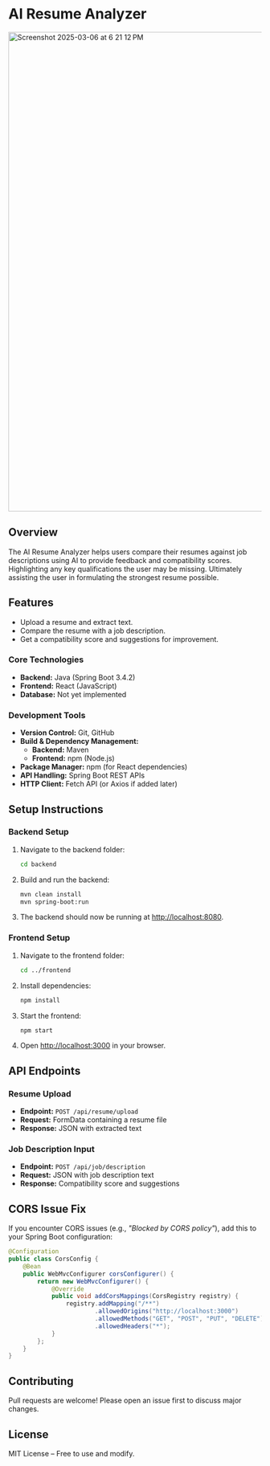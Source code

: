 # AI Resume Analyzer

<img width="955" alt="Screenshot 2025-03-06 at 6 21 12 PM" src="https://github.com/user-attachments/assets/44192371-39b1-4cb3-9fc3-a31754e15c40" />


## Overview
The AI Resume Analyzer helps users compare their resumes against job descriptions using AI to provide feedback and compatibility scores. Highlighting any key qualifications the user may be missing. Ultimately assisting the user in formulating the strongest resume possible.

## Features
- Upload a resume and extract text.
- Compare the resume with a job description.
- Get a compatibility score and suggestions for improvement.

### Core Technologies  
- **Backend:** Java (Spring Boot 3.4.2)  
- **Frontend:** React (JavaScript)  
- **Database:** Not yet implemented 

### Development Tools  
- **Version Control:** Git, GitHub  
- **Build & Dependency Management:**  
  - **Backend:** Maven  
  - **Frontend:** npm (Node.js)  
- **Package Manager:** npm (for React dependencies)  
- **API Handling:** Spring Boot REST APIs  
- **HTTP Client:** Fetch API (or Axios if added later)  

## Setup Instructions

### Backend Setup
1. Navigate to the backend folder:
   ```sh
   cd backend
   ```
2. Build and run the backend:
   ```sh
   mvn clean install  
   mvn spring-boot:run  
   ```
3. The backend should now be running at [http://localhost:8080](http://localhost:8080).

### Frontend Setup
1. Navigate to the frontend folder:
   ```sh
   cd ../frontend
   ```
2. Install dependencies:
   ```sh
   npm install
   ```
3. Start the frontend:
   ```sh
   npm start
   ```
4. Open [http://localhost:3000](http://localhost:3000) in your browser.

## API Endpoints

### Resume Upload
- **Endpoint:** `POST /api/resume/upload`
- **Request:** FormData containing a resume file
- **Response:** JSON with extracted text

### Job Description Input
- **Endpoint:** `POST /api/job/description`
- **Request:** JSON with job description text
- **Response:** Compatibility score and suggestions

## CORS Issue Fix
If you encounter CORS issues (e.g., *"Blocked by CORS policy"*), add this to your Spring Boot configuration:

```java
@Configuration  
public class CorsConfig {  
    @Bean  
    public WebMvcConfigurer corsConfigurer() {  
        return new WebMvcConfigurer() {  
            @Override  
            public void addCorsMappings(CorsRegistry registry) {  
                registry.addMapping("/**")  
                        .allowedOrigins("http://localhost:3000")  
                        .allowedMethods("GET", "POST", "PUT", "DELETE")  
                        .allowedHeaders("*");  
            }  
        };  
    }  
}
```

## Contributing
Pull requests are welcome! Please open an issue first to discuss major changes.

## License
MIT License – Free to use and modify.

